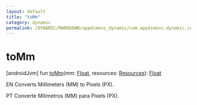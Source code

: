 ```yaml
---
layout: default
title: "toMm"
category: dynamic
permalink: /DYNAMIC/MARKDOWN/appdimens_dynamic/com.appdimens.dynamic.compose/-app-dimens-physical-units/to-mm.html
---
```


# toMm

[androidJvm]
fun [toMm](to-mm.md)(mm: [Float](https://kotlinlang.org/api/core/kotlin-stdlib/kotlin/-float/index.html), resources: [Resources](https://developer.android.com/reference/kotlin/android/content/res/Resources.html)): [Float](https://kotlinlang.org/api/core/kotlin-stdlib/kotlin/-float/index.html)

EN Converts Millimeters (MM) to Pixels (PX).

PT Converte Milímetros (MM) para Pixels (PX).